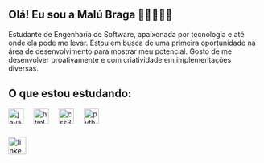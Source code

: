 <h2 align="left">Olá! Eu sou a Malú Braga 👋🏽👩🏾‍💻</h2>
<p>Estudante de Engenharia de Software, apaixonada por tecnologia e até onde ela pode me levar. Estou em busca de uma primeira oportunidade na área de desenvolvimento para mostrar meu potencial. Gosto de me desenvolver proativamente e com criatividade em implementações diversas.</p>
<h2>O que estou estudando:</h2>

<div align="left">
  <img src="https://cdn.jsdelivr.net/gh/devicons/devicon/icons/javascript/javascript-original.svg" height="30" alt="javascript logo"  />
  <img width="12" />
  <img src="https://cdn.jsdelivr.net/gh/devicons/devicon/icons/html5/html5-original.svg" height="30" alt="html5 logo"  />
  <img width="12" />
  <img src="https://cdn.jsdelivr.net/gh/devicons/devicon/icons/css3/css3-original.svg" height="30" alt="css3 logo"  />
  <img width="12" />
  <img src="https://cdn.jsdelivr.net/gh/devicons/devicon/icons/python/python-original.svg" height="30" alt="python logo"  />
  <img width="12" />
</div>

###

<div align="left">
  <a href="https://www.linkedin.com/in/malubragax/" target="_blank"> <img src="https://img.shields.io/static/v1?message=LinkedIn&logo=linkedin&label=&color=0077B5&logoColor=white&labelColor=&style=for-the-badge" height="35" alt="linkedin logo"/> </a> 
</div>

